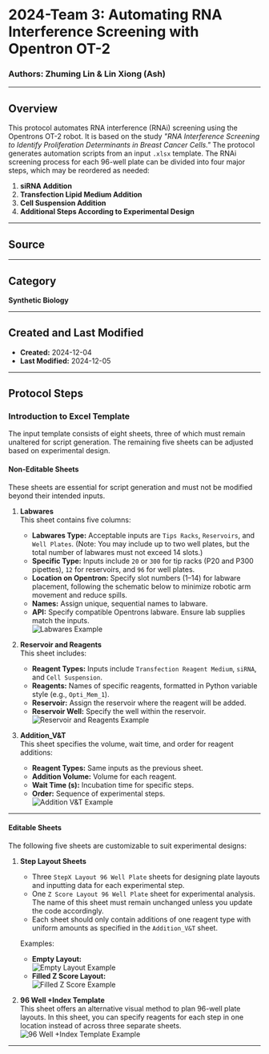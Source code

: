 # 2024-Team 3: Automating RNA Interference Screening with Opentron OT-2
### Authors: Zhuming Lin & Lin Xiong (Ash)

---

## Overview  
This protocol automates RNA interference (RNAi) screening using the Opentrons OT-2 robot. It is based on the study *"RNA Interference Screening to Identify Proliferation Determinants in Breast Cancer Cells."* The protocol generates automation scripts from an input `.xlsx` template. The RNAi screening process for each 96-well plate can be divided into four major steps, which may be reordered as needed:  

1. **siRNA Addition**  
2. **Transfection Lipid Medium Addition**  
3. **Cell Suspension Addition**  
4. **Additional Steps According to Experimental Design**  

---

## Source  

---

## Category  
**Synthetic Biology**  

---

## Created and Last Modified  
- **Created:** 2024-12-04  
- **Last Modified:** 2024-12-05  

---

## Protocol Steps  

### Introduction to Excel Template  
The input template consists of eight sheets, three of which must remain unaltered for script generation. The remaining five sheets can be adjusted based on experimental design.  

#### **Non-Editable Sheets**  
These sheets are essential for script generation and must not be modified beyond their intended inputs.  

1. **Labwares**  
   This sheet contains five columns:  
   - **Labwares Type:** Acceptable inputs are `Tips Racks`, `Reservoirs`, and `Well Plates`. (Note: You may include up to two well plates, but the total number of labwares must not exceed 14 slots.)  
   - **Specific Type:** Inputs include `20` or `300` for tip racks (P20 and P300 pipettes), `12` for reservoirs, and `96` for well plates.  
   - **Location on Opentron:** Specify slot numbers (1–14) for labware placement, following the schematic below to minimize robotic arm movement and reduce spills.  
   - **Names:** Assign unique, sequential names to labware.  
   - **API:** Specify compatible Opentrons labware. Ensure lab supplies match the inputs.  
   ![Labwares Example](https://github.com/user-attachments/assets/fc871f97-f45c-4ed1-9a01-cd5a164f5777)  

2. **Reservoir and Reagents**  
   This sheet includes:  
   - **Reagent Types:** Inputs include `Transfection Reagent Medium`, `siRNA`, and `Cell Suspension`.  
   - **Reagents:** Names of specific reagents, formatted in Python variable style (e.g., `Opti_Mem_1`).  
   - **Reservoir:** Assign the reservoir where the reagent will be added.  
   - **Reservoir Well:** Specify the well within the reservoir.  
   ![Reservoir and Reagents Example](https://github.com/user-attachments/assets/c4fb9760-24ed-46ff-b7ea-ab05f8e194a3)  

3. **Addition_V&T**  
   This sheet specifies the volume, wait time, and order for reagent additions:  
   - **Reagent Types:** Same inputs as the previous sheet.  
   - **Addition Volume:** Volume for each reagent.  
   - **Wait Time (s):** Incubation time for specific steps.  
   - **Order:** Sequence of experimental steps.  
   ![Addition V&T Example](https://github.com/user-attachments/assets/da59aed5-e717-4c98-ac99-a7c198a45e23)  

---

#### **Editable Sheets**  
The following five sheets are customizable to suit experimental designs:  

1. **Step Layout Sheets**  
   - Three `StepX Layout 96 Well Plate` sheets for designing plate layouts and inputting data for each experimental step.  
   - One `Z Score Layout 96 Well Plate` sheet for experimental analysis. The name of this sheet must remain unchanged unless you update the code accordingly.  
   - Each sheet should only contain additions of one reagent type with uniform amounts as specified in the `Addition_V&T` sheet.  

   Examples:  
   - **Empty Layout:**  
     ![Empty Layout Example](https://github.com/user-attachments/assets/177ecc24-7948-4a86-8a25-7f4c2e4fbcc3)  
   - **Filled Z Score Layout:**  
     ![Filled Z Score Example](https://github.com/user-attachments/assets/e30fa3c3-a4af-47d9-a8f3-4ea50ad89220)  

2. **96 Well +Index Template**  
   This sheet offers an alternative visual method to plan 96-well plate layouts. In this sheet, you can specify reagents for each step in one location instead of across three separate sheets.  
   ![96 Well +Index Template Example](https://github.com/user-attachments/assets/e13191c7-29a3-45a9-b099-f0dacefe2153)  

---
